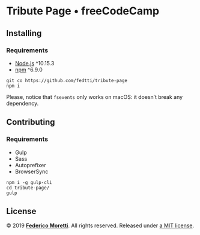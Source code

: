 # Tribute Page • freeCodeCamp

## Installing

### Requirements

- [Node.js](https://nodejs.org/) ^10.15.3
- [npm](https://www.npmjs.com/) ^6.9.0

```
git co https://github.com/fedtti/tribute-page
npm i
```

Please, notice that `fsevents` only works on macOS: it doesn’t break any dependency.

## Contributing

### Requirements

- Gulp
- Sass
- Autoprefixer
- BrowserSync

```
npm i -g gulp-cli
cd tribute-page/
gulp
```

## License

© 2019 **[Federico Moretti](https://federicomoretti.it/)**. All rights reserved. Released under [a MIT license](/LICENSE).
